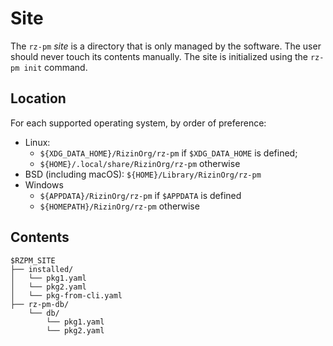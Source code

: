 # Site

The `rz-pm` *site* is a directory that is only managed by the software.
The user should never touch its contents manually.
The site is initialized using the `rz-pm init` command.


## Location

For each supported operating system, by order of preference:

- Linux:
  - `${XDG_DATA_HOME}/RizinOrg/rz-pm` if `$XDG_DATA_HOME` is defined;
  - `${HOME}/.local/share/RizinOrg/rz-pm` otherwise
- BSD (including macOS): `${HOME}/Library/RizinOrg/rz-pm`
- Windows
  - `${APPDATA}/RizinOrg/rz-pm` if `$APPDATA` is defined
  - `${HOMEPATH}/RizinOrg/rz-pm` otherwise

## Contents

```
$RZPM_SITE
├── installed/
│   └── pkg1.yaml
│   └── pkg2.yaml
│   └── pkg-from-cli.yaml
├── rz-pm-db/
    └── db/
        └── pkg1.yaml
        └── pkg2.yaml
```
